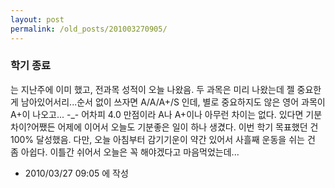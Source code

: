 ```yaml
---
layout: post
permalink: /old_posts/201003270905/
---
```


### 학기 종료


는 지난주에 이미 했고, 전과목 성적이 오늘 나왔음. 두 과목은 미리 나왔는데 젤 중요한 게 남아있어서리...순서 없이 쓰자면 A/A/A+/S 인데, 별로 중요하지도 않은 영어 과목이 A+이 나오고... -_- 어차피 4.0 만점이라 A나 A+이나 아무런 차이는 없다. 있다면 기분차이?어쨌든 어제에 이어서 오늘도 기분좋은 일이 하나 생겼다. 이번 학기 목표했던 건 100% 달성했음. 다만, 오늘 아침부터 감기기운이 약간 있어서 사흘째 운동을 쉬는 건 좀 아쉽다. 이틀간 쉬어서 오늘은 꼭 해야겠다고 마음먹었는데...




- 2010/03/27 09:05 에 작성